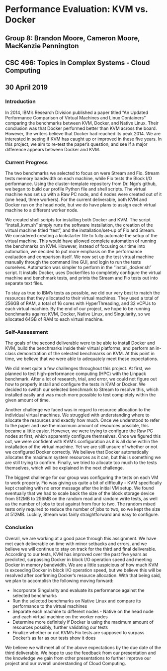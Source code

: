 # Performance Evaluation: KVM vs. Docker
## Group 8: Brandon Moore, Cameron Moore, MacKenzie Pennington
## CSC 496: Topics in Complex Systems - Cloud Computing
## 30 April 2019

### Introduction
In 2014, IBM’s Research Division published a paper titled “An Updated Performance Comparison of Virtual Machines and Linux Containers” comparing the benchmarks between KVM, Docker, and Native Linux. Their conclusion was that Docker performed better than KVM across the board. However, the writers believe that Docker had reached its peak 2014. We are interested in seeing if KVM has caught up or improved in these five years. In this project, we aim to re-test the paper’s question, and see if a major difference appears between Docker and KVM.

### Current Progress
The two benchmarks we selected to focus on were Stream and Fio. Stream tests memory bandwidth on each machine, while Fio tests the Block I/O performance. Using the cluster-template repository from Dr. Ngo’s github, we began to build our profile Python file and shell scripts. The virtual machine was set up with a Raw PC node, and 4 nodes were created out of it (one head, three workers). For the current deliverable, both KVM and Docker run on the head node, but we do have plans to assign each virtual machine to a different worker node.

We created shell scripts for installing both Docker and KVM. The script “install_kvm.sh” simply runs the software installation, the creation of the virtual machine titled “test”, and the installation/set-up of Fio and Stream. We considered creating a kickstarter file to fully automate the setup of the virtual machine. This would have allowed complete automation of running the benchmarks on KVM. However, instead of focusing our time into automation, we decided to put more emphasis on the performance evaluation and comparison itself. We now set up the test virtual machine manually through the command line GUI, and login to run the tests ourselves. Automation was simpler to perform in the “install_docker.sh” script. It installs Docker, uses Dockerfiles to completely configure the virtual machine and benchmark tests, and prints the Stream and Fio tests out into separate text files.

To stay as true to IBM’s tests as possible, we did our very best to match the resources that they allocated to their virtual machines. They used a total of 256GB of RAM, a total of 16 cores with HyperThreading, and 32 vCPUs to each virtual machine. By the end of our project, we hope to be running benchmarks against KVM, Docker, Native Linux, and Singularity, so we allocated 64GB of RAM to each virtual machine.

### Self-Assessment

The goals of the second deliverable were to be able to install Docker and KVM, build the benchmarks inside their virtual platforms, and perform an in-class demonstration of the selected benchmarks on KVM. At this point in time, we believe that we were able to adequately meet these expectations.

We did meet quite a few challenges throughout this project. At first, we planned to test high-performance computing (HPC) with the Linpack benchmark. After a lot of research, trial, and error, we could not figure out how to properly install and configure the tests in KVM or Docker. We decided to switch our selected benchmark to Stream to resolve this, which installed easily and was much more possible to test completely within the given amount of time.

Another challenge we faced was in regard to resource allocation to the individual virtual machines. We struggled with understanding where to allocate the resources and exactly how much. Once we understood to refer to the paper and use the maximum amount of resources possible, this became a little easier. However, we were trying to configure the Raw PC nodes at first, which apparently configure themselves. Once we figured this out, we were confident with KVM’s configuration as it is all done within the installation of the virtual machine. Yet we are still unsure of whether or not we configured Docker correctly. We believe that Docker automatically allocates the maximum system resources as it can, but this is something we are still trying to confirm. Finally, we tried to allocate too much to the tests themselves, which will be explained in the next challenge. 

The biggest challenge for our group was configuring the tests on each VM to work properly. Fio was giving us quite a bit of difficulty - KVM specifically kept crashing with no error message after the initial VM setup. We found eventually that we had to scale back the size of the block storage device from 512MB to 256MB on the random read and random write tests, as well as the number of jobs to test against from four to two. The random mixed tests only required to reduce the number of jobs to two, so we kept the size at 512MB. Luckily, Stream was fairly straightforward and easy to configure.

### Conclusion

Overall, we are working at a good pace through this assignment. We have met each deliverable on time with minor setbacks and errors, and we believe we will continue to stay on track for the third and final deliverable. According to our tests, KVM has improved over the past five years as predicted, surpassing Docker in block I/O operation speed and meeting Docker in memory bandwidth. We are a little suspicious of how much KVM is exceeding Docker in block I/O operation speed, but we believe this will be resolved after confirming Docker’s resource allocation. With that being said, we plan to accomplish the following moving forward:

* Incorporate Singularity and evaluate its performance against the selected benchmarks
* Run the selected benchmarks on Native Linux and compare its performance to the virtual machines
* Separate each machine to different nodes - Native on the head node and each virtual machine on the worker nodes
* Determine more definitely if Docker is using the maximum amount of resources possibly, further validating our tests
* Finalize whether or not KVM’s Fio tests are supposed to surpass Docker’s as far as our tests show it does
	
 
 We believe we will meet all of the above expectations by the due date of the third deliverable. We hope to use the feedback from our presentation and the knowledge we gain from other presentations to further improve our project and our overall understanding of Cloud Computing.

